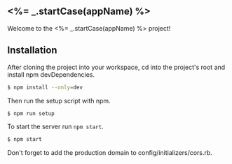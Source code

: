 ## <%= _.startCase(appName) %>

Welcome to the <%= _.startCase(appName) %> project!

## Installation

After cloning the project into your workspace, cd into the project's root and install npm devDependencies.

```bash
$ npm install --only=dev
``` 

Then run the setup script with npm.

```bash
$ npm run setup
```

To start the server run `npm start`.

```bash
$ npm start
```

Don't forget to add the production domain to config/initializers/cors.rb.
